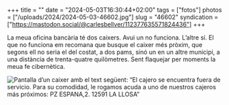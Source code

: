 +++
title = ""
date = "2024-05-03T16:30:44+02:00"
tags = ["fotos"]
photos = ["/uploads/2024/2024-05-03-46602.jpg"]
slug = "46602"
syndication = ["https://mastodon.social/@carlesbellver/112377635571824436"]
+++

La meua oficina bancària té dos caixers. Avui un no funciona. L’altre sí. El que no funciona em recomana que busque el caixer més pròxim, que segons ell no seria el del costat, a dos pams, sinó un en un altre municipi, a una distància de trenta-quatre quilòmetres. Sent flaquejar per moments la meua fe cibernètica.


<img alt="Pantalla d’un caixer amb el text següent: “El cajero se encuentra fuera de servicio. Para su comodidad, le rogamos acuda a uno de nuestros cajeros más próximos: PZ ESPANA,2. 12591 LA LLOSA”" src="/uploads/2024/2024-05-03-46602.jpg">
